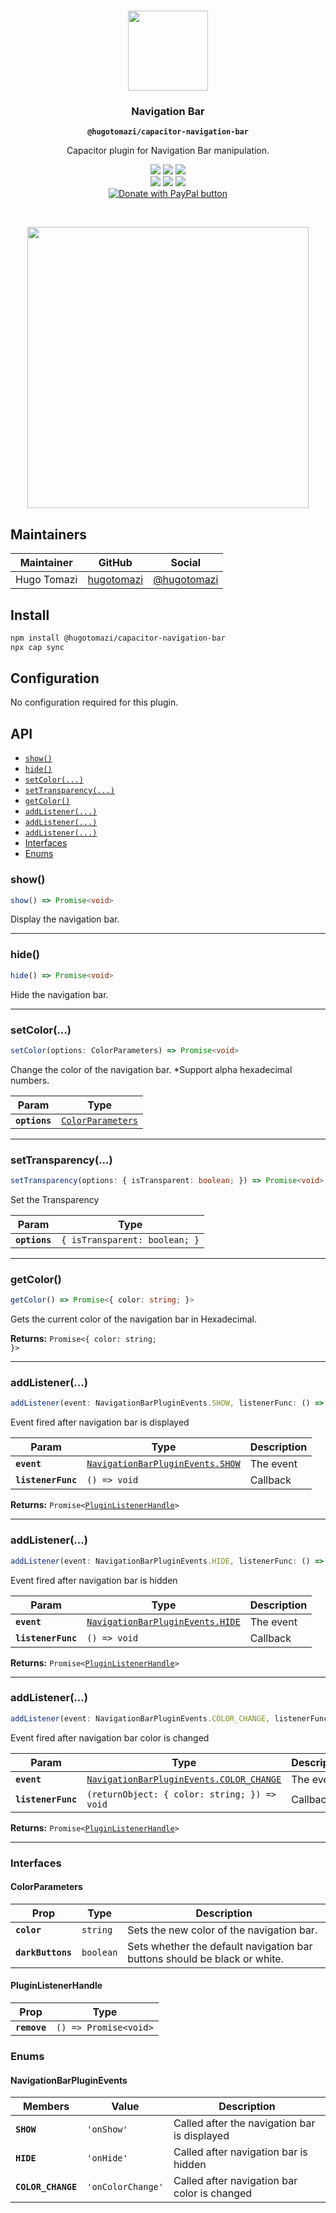 <p align="center"><br><img src="https://user-images.githubusercontent.com/236501/85893648-1c92e880-b7a8-11ea-926d-95355b8175c7.png" width="128" height="128" /></p>
<h3 align="center">Navigation Bar</h3>
<p align="center"><strong><code>@hugotomazi/capacitor-navigation-bar</code></strong></p>
<p align="center">
  Capacitor plugin for Navigation Bar manipulation.
</p>

<p align="center">
  <img src="https://img.shields.io/maintenance/yes/2024?style=flat-square" />
  <a href="https://github.com/hugotomazi/navigation-bar/actions?query=workflow%3A%22CI%22"><img src="https://img.shields.io/github/workflow/status/hugotomazi/navigation-bar/CI/master?style=flat-square" /></a>
  <a href="https://www.npmjs.com/package/@hugotomazi/capacitor-navigation-bar"><img src="https://img.shields.io/npm/l/@hugotomazi/capacitor-navigation-bar?style=flat-square" /></a>
<br>
  <a href="https://www.npmjs.com/package/@hugotomazi/capacitor-navigation-bar"><img src="https://img.shields.io/npm/dw/@hugotomazi/capacitor-navigation-bar?style=flat-square" /></a>
  <a href="https://www.npmjs.com/package/@hugotomazi/capacitor-navigation-bar"><img src="https://img.shields.io/npm/v/@hugotomazi/capacitor-navigation-bar?style=flat-square" /></a>
<!-- ALL-CONTRIBUTORS-BADGE:START - Do not remove or modify this section -->
<a href="#contributors-"><img src="https://img.shields.io/badge/all%20contributors-5-orange?style=flat-square" /></a>
<!-- ALL-CONTRIBUTORS-BADGE:END -->
<br/>
<a href="https://www.paypal.com/cgi-bin/webscr?cmd=_s-xclick&hosted_button_id=F9VPVZKHK4SZW">
  <img src="https://www.paypalobjects.com/en_US/i/btn/btn_donateCC_LG.gif" alt="Donate with PayPal button">
</a>
</p>
<br/>
<p align="center">
  <img height="450" src="https://github.com/hugotomazi/navigation-bar/blob/master/demoProject/src/assets/example.gif?raw=true">
</p>

## Maintainers

| Maintainer  | GitHub                                      | Social                                                          |
| ----------- | ------------------------------------------- | --------------------------------------------------------------- |
| Hugo Tomazi | [hugotomazi](https://github.com/hugotomazi) | [@hugotomazi](https://br.linkedin.com/in/hugo-tomazi-299034101) |


## Install

```bash
npm install @hugotomazi/capacitor-navigation-bar
npx cap sync
```

## Configuration

No configuration required for this plugin.

## API

<docgen-index>

* [`show()`](#show)
* [`hide()`](#hide)
* [`setColor(...)`](#setcolor)
* [`setTransparency(...)`](#settransparency)
* [`getColor()`](#getcolor)
* [`addListener(...)`](#addlistener)
* [`addListener(...)`](#addlistener)
* [`addListener(...)`](#addlistener)
* [Interfaces](#interfaces)
* [Enums](#enums)

</docgen-index>

<docgen-api>
<!--Update the source file JSDoc comments and rerun docgen to update the docs below-->

### show()

```typescript
show() => Promise<void>
```

Display the navigation bar.

--------------------


### hide()

```typescript
hide() => Promise<void>
```

Hide the navigation bar.

--------------------


### setColor(...)

```typescript
setColor(options: ColorParameters) => Promise<void>
```

Change the color of the navigation bar.
*Support alpha hexadecimal numbers.

| Param         | Type                                                        |
| ------------- | ----------------------------------------------------------- |
| **`options`** | <code><a href="#colorparameters">ColorParameters</a></code> |

--------------------


### setTransparency(...)

```typescript
setTransparency(options: { isTransparent: boolean; }) => Promise<void>
```

Set the Transparency

| Param         | Type                                     |
| ------------- | ---------------------------------------- |
| **`options`** | <code>{ isTransparent: boolean; }</code> |

--------------------


### getColor()

```typescript
getColor() => Promise<{ color: string; }>
```

Gets the current color of the navigation bar in Hexadecimal.

**Returns:** <code>Promise&lt;{ color: string; }&gt;</code>

--------------------


### addListener(...)

```typescript
addListener(event: NavigationBarPluginEvents.SHOW, listenerFunc: () => void) => Promise<PluginListenerHandle>
```

Event fired after navigation bar is displayed

| Param              | Type                                                                                 | Description |
| ------------------ | ------------------------------------------------------------------------------------ | ----------- |
| **`event`**        | <code><a href="#navigationbarpluginevents">NavigationBarPluginEvents.SHOW</a></code> | The event   |
| **`listenerFunc`** | <code>() =&gt; void</code>                                                           | Callback    |

**Returns:** <code>Promise&lt;<a href="#pluginlistenerhandle">PluginListenerHandle</a>&gt;</code>

--------------------


### addListener(...)

```typescript
addListener(event: NavigationBarPluginEvents.HIDE, listenerFunc: () => void) => Promise<PluginListenerHandle>
```

Event fired after navigation bar is hidden

| Param              | Type                                                                                 | Description |
| ------------------ | ------------------------------------------------------------------------------------ | ----------- |
| **`event`**        | <code><a href="#navigationbarpluginevents">NavigationBarPluginEvents.HIDE</a></code> | The event   |
| **`listenerFunc`** | <code>() =&gt; void</code>                                                           | Callback    |

**Returns:** <code>Promise&lt;<a href="#pluginlistenerhandle">PluginListenerHandle</a>&gt;</code>

--------------------


### addListener(...)

```typescript
addListener(event: NavigationBarPluginEvents.COLOR_CHANGE, listenerFunc: (returnObject: { color: string; }) => void) => Promise<PluginListenerHandle>
```

Event fired after navigation bar color is changed

| Param              | Type                                                                                         | Description |
| ------------------ | -------------------------------------------------------------------------------------------- | ----------- |
| **`event`**        | <code><a href="#navigationbarpluginevents">NavigationBarPluginEvents.COLOR_CHANGE</a></code> | The event   |
| **`listenerFunc`** | <code>(returnObject: { color: string; }) =&gt; void</code>                                   | Callback    |

**Returns:** <code>Promise&lt;<a href="#pluginlistenerhandle">PluginListenerHandle</a>&gt;</code>

--------------------


### Interfaces


#### ColorParameters

| Prop              | Type                 | Description                                                               |
| ----------------- | -------------------- | ------------------------------------------------------------------------- |
| **`color`**       | <code>string</code>  | Sets the new color of the navigation bar.                                 |
| **`darkButtons`** | <code>boolean</code> | Sets whether the default navigation bar buttons should be black or white. |


#### PluginListenerHandle

| Prop         | Type                                      |
| ------------ | ----------------------------------------- |
| **`remove`** | <code>() =&gt; Promise&lt;void&gt;</code> |


### Enums


#### NavigationBarPluginEvents

| Members            | Value                        | Description                                  |
| ------------------ | ---------------------------- | -------------------------------------------- |
| **`SHOW`**         | <code>'onShow'</code>        | Called after the navigation bar is displayed |
| **`HIDE`**         | <code>'onHide'</code>        | Called after navigation bar is hidden        |
| **`COLOR_CHANGE`** | <code>'onColorChange'</code> | Called after navigation bar color is changed |

</docgen-api>

